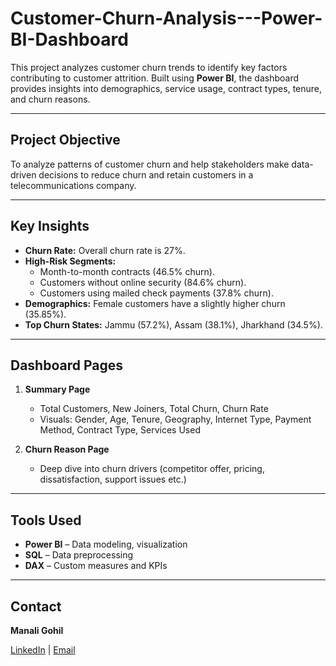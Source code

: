 # Customer-Churn-Analysis---Power-BI-Dashboard

This project analyzes customer churn trends to identify key factors contributing to customer attrition. Built using **Power BI**, the dashboard provides insights into demographics, service usage, contract types, tenure, and churn reasons.

---

## Project Objective

To analyze patterns of customer churn and help stakeholders make data-driven decisions to reduce churn and retain customers in a telecommunications company.

---

## Key Insights

- **Churn Rate:** Overall churn rate is 27%.
- **High-Risk Segments:**
  - Month-to-month contracts (46.5% churn).
  - Customers without online security (84.6% churn).
  - Customers using mailed check payments (37.8% churn).
- **Demographics:** Female customers have a slightly higher churn (35.85%).
- **Top Churn States:** Jammu (57.2%), Assam (38.1%), Jharkhand (34.5%).

---

## Dashboard Pages

1. **Summary Page**
   - Total Customers, New Joiners, Total Churn, Churn Rate
   - Visuals: Gender, Age, Tenure, Geography, Internet Type, Payment Method, Contract Type, Services Used

2. **Churn Reason Page**
   - Deep dive into churn drivers (competitor offer, pricing, dissatisfaction, support issues etc.)

---

## Tools Used

- **Power BI** – Data modeling, visualization
- **SQL** – Data preprocessing
- **DAX** – Custom measures and KPIs

---

## Contact

**Manali Gohil**  

[LinkedIn](https://www.linkedin.com/in/manaligohil06/) | [Email](mailto:manaligohil06@email.com)


